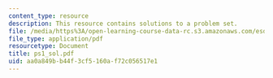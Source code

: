 ```yaml
---
content_type: resource
description: This resource contains solutions to a problem set.
file: /media/https%3A/open-learning-course-data-rc.s3.amazonaws.com/esd-86-models-data-and-inference-for-socio-technical-systems-spring-2007/aa0a849bb44f3cf5160af72c056517e1_ps1_sol.pdf
file_type: application/pdf
resourcetype: Document
title: ps1_sol.pdf
uid: aa0a849b-b44f-3cf5-160a-f72c056517e1
---
```

